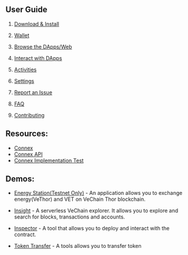 ## User Guide
  1. [Download & Install](https://github.com/vechain/thor-sync.electron/wiki/Download-&-Install)

  1. [Wallet](https://github.com/vechain/thor-sync.electron/wiki/Wallet)
  
  1. [Browse the DApps/Web](https://github.com/vechain/thor-sync.electron/wiki/Browse-DApp&Web)

  1. [Interact with DApps](https://github.com/vechain/thor-sync.electron/wiki/Intereact-with-DApps)

  1. [Activities](https://github.com/vechain/thor-sync.electron/wiki/Activities)

  1. [Settings](https://github.com/vechain/thor-sync.electron/wiki/Settings)

  1. [Report an Issue](https://github.com/vechain/thor-sync.electron/wiki/Report-Issue)

  1. [FAQ](https://github.com/vechain/thor-sync.electron/wiki/FAQ)

  1. [Contributing](https://github.com/vechain/thor-sync.electron/wiki/Contributing)



## Resources:
- [Connex](https://github.com/vechain/connex)
- [Connex API](https://connex.vecha.in/#/)
- [Connex Implementation Test](https://connex-impl-test.vecha.in/)

## Demos:
- [Energy Station(Testnet Only)](https://energy.outofgas.io/) - An application allows you to exchange energy(VeThor) and VET on VeChain Thor blockchain.
  
- [Insight](https://insight.vecha.in/#/) - A serverless VeChain explorer. It allows you to explore and search for blocks, transactions and accounts.
  
- [Inspector](https://inspector.vecha.in/#/contracts) - A tool that allows you to deploy and interact with the contract.

- [Token Transfer](https://laalaguer.github.io/vechain-token-transfer/) - A tools allows you to transfer token


